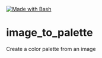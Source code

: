 [![Made with Bash](https://img.shields.io/badge/Made%20with-BASH-blue)](https://github.com/pforret/bash-boilerplate)

# image_to_palette
Create a color palette from an image
